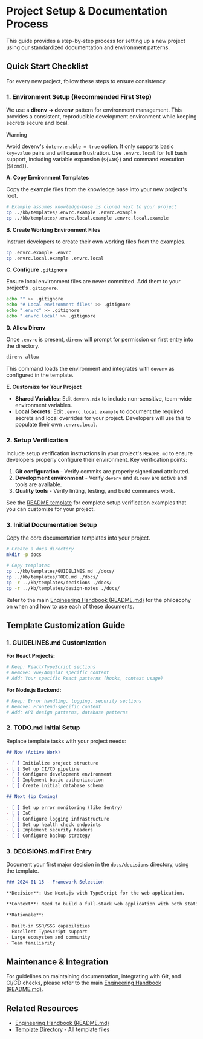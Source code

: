 # Project Setup & Documentation Process

This guide provides a step-by-step process for setting up a new project using our standardized documentation and environment patterns.

## Quick Start Checklist

For every new project, follow these steps to ensure consistency.

### 1. Environment Setup (Recommended First Step)

We use a **direnv -> devenv** pattern for environment management. This provides a consistent, reproducible development environment while keeping secrets secure and local.

> [!WARNING]
> Avoid devenv's `dotenv.enable = true` option. It only supports basic `key=value` pairs and will cause frustration. Use `.envrc.local` for full bash support, including variable expansion (`${VAR}`) and command execution (`$(cmd)`).

**A. Copy Environment Templates**

Copy the example files from the knowledge base into your new project's root.

```bash
# Example assumes knowledge-base is cloned next to your project
cp ../kb/templates/.envrc.example .envrc.example
cp ../kb/templates/.envrc.local.example .envrc.local.example
```

**B. Create Working Environment Files**

Instruct developers to create their own working files from the examples.

```bash
cp .envrc.example .envrc
cp .envrc.local.example .envrc.local
```

**C. Configure `.gitignore`**

Ensure local environment files are never committed. Add them to your project's `.gitignore`.

```bash
echo "" >> .gitignore
echo "# Local environment files" >> .gitignore
echo ".envrc" >> .gitignore
echo ".envrc.local" >> .gitignore
```

**D. Allow Direnv**

Once `.envrc` is present, `direnv` will prompt for permission on first entry into the directory.

```bash
direnv allow
```

This command loads the environment and integrates with `devenv` as configured in the template.

**E. Customize for Your Project**

- **Shared Variables:** Edit `devenv.nix` to include non-sensitive, team-wide environment variables.
- **Local Secrets:** Edit `.envrc.local.example` to document the required secrets and local overrides for your project. Developers will use this to populate their own `.envrc.local`.

### 2. Setup Verification

Include setup verification instructions in your project's `README.md` to ensure developers properly configure their environment. Key verification points:

1.  **Git configuration** - Verify commits are properly signed and attributed.
2.  **Development environment** - Verify `devenv` and `direnv` are active and tools are available.
3.  **Quality tools** - Verify linting, testing, and build commands work.

See the [README template](./templates/README.md#setup-verification) for complete setup verification examples that you can customize for your project.

### 3. Initial Documentation Setup

Copy the core documentation templates into your project.

```bash
# Create a docs directory
mkdir -p docs

# Copy templates
cp ../kb/templates/GUIDELINES.md ./docs/
cp ../kb/templates/TODO.md ./docs/
cp -r ../kb/templates/decisions ./docs/
cp -r ../kb/templates/design-notes ./docs/
```

Refer to the main [Engineering Handbook (README.md)](./README.md) for the philosophy on when and how to use each of these documents.

## Template Customization Guide

### 1. GUIDELINES.md Customization

**For React Projects:**

```bash
# Keep: React/TypeScript sections
# Remove: Vue/Angular specific content
# Add: Your specific React patterns (hooks, context usage)
```

**For Node.js Backend:**

```bash
# Keep: Error handling, logging, security sections
# Remove: Frontend-specific content
# Add: API design patterns, database patterns
```

### 2. TODO.md Initial Setup

Replace template tasks with your project needs:

```markdown
## Now (Active Work)

- [ ] Initialize project structure
- [ ] Set up CI/CD pipeline
- [ ] Configure development environment
- [ ] Implement basic authentication
- [ ] Create initial database schema

## Next (Up Coming)

- [ ] Set up error monitoring (like Sentry)
- [ ] IaC
- [ ] Configure logging infrastructure
- [ ] Set up health check endpoints
- [ ] Implement security headers
- [ ] Configure backup strategy
```

### 3. DECISIONS.md First Entry

Document your first major decision in the `docs/decisions` directory, using the template.

```markdown
### 2024-01-15 - Framework Selection

**Decision**: Use Next.js with TypeScript for the web application.

**Context**: Need to build a full-stack web application with both static and dynamic content...

**Rationale**:

- Built-in SSR/SSG capabilities
- Excellent TypeScript support
- Large ecosystem and community
- Team familiarity
```

## Maintenance & Integration

For guidelines on maintaining documentation, integrating with Git, and CI/CD checks, please refer to the main [Engineering Handbook (README.md)](./README.md).

## Related Resources

- [Engineering Handbook (README.md)](./README.md)
- [Template Directory](./templates/) - All template files
